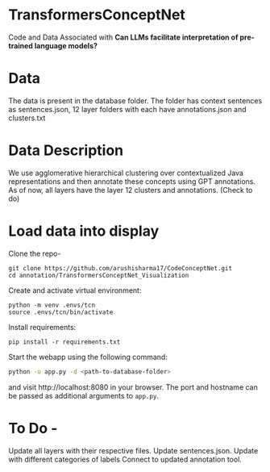 # TransformersConceptNet
Code and Data Associated with **Can LLMs facilitate interpretation of pre-trained language models?** 

# Data 
The data is present in the database folder. The folder has context sentences as sentences.json, 12 layer folders with each have annotations.json and clusters.txt

# Data Description 

We use agglomerative hierarchical clustering over contextualized Java representations and then annotate these concepts using GPT annotations. As of now, all layers have the layer 12 clusters and annotations. (Check to do)

# Load data into display 

Clone the repo-

```
git clone https://github.com/arushisharma17/CodeConceptNet.git
cd annotation/TransformersConceptNet_Visualization
```

Create and activate virtual environment: 
```
python -m venv .envs/tcn
source .envs/tcn/bin/activate
```
Install requirements: 
```
pip install -r requirements.txt
```
Start the webapp using the following command:

```bash
python -u app.py -d <path-to-database-folder>
```

and visit http://localhost:8080 in your browser. The port and hostname can be passed as additional arguments to `app.py`.

# To Do - 
Update all layers with their respective files. Update sentences.json.
Update with different categories of labels
Connect to updated annotation tool. 

